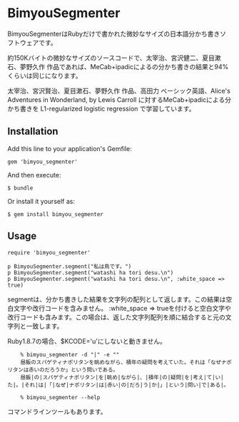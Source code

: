 # BimyouSegmenter

BimyouSegmenterはRubyだけで書かれた微妙なサイズの日本語分かち書きソフトウェアです。

約150Kバイトの微妙なサイズのソースコードで、太宰治、宮沢健二、夏目漱石、夢野久作 作品であれば、MeCab+ipadicによるの分かち書きの結果と94%くらいは同じになります。

太宰治、宮沢賢治、夏目漱石、夢野久作 作品、高田力 ベーシック英語、Alice's Adventures in Wonderland, by Lewis Carroll に対するMeCab+ipadicによる分かち書きを L1-regularized logistic regression で学習しています。

## Installation

Add this line to your application's Gemfile:

    gem 'bimyou_segmenter'

And then execute:

    $ bundle

Or install it yourself as:

    $ gem install bimyou_segmenter

## Usage

    require 'bimyou_segmenter'

    p BimyouSegmenter.segment("私は鳥です。")
    p BimyouSegmenter.segment("watashi ha tori desu.\n")
    p BimyouSegmenter.segment("watashi ha tori desu.\n", :white_space => true)

segmentは、分かち書きした結果を文字列の配列として返します。この結果は空白文字や改行コードを含みません。
:white_space => trueを付けると空白文字や改行コードも含みます。この場合は、返した文字列配列を順に結合すると元の文字列と一致します。

Ruby1.8.7の場合、$KCODE='u'にしないと動きません。

        % bimyou_segmenter -d "|" -e ""
        昼飯のスパゲティナポリタンを眺めながら、積年の疑問を考えていた。それは「なぜナポリタンは赤いのだろうか」という問いである。
        昼飯|の|スパゲティナポリタン|を|眺め|ながら|、|積年|の|疑問|を|考え|て|い|た|。|それ|は|「|なぜ|ナポリタン|は|赤い|の|だろ|う|か|」|という|問い|で|ある|。

        % bimyou_segmenter --help
        
コマンドラインツールもあります。
